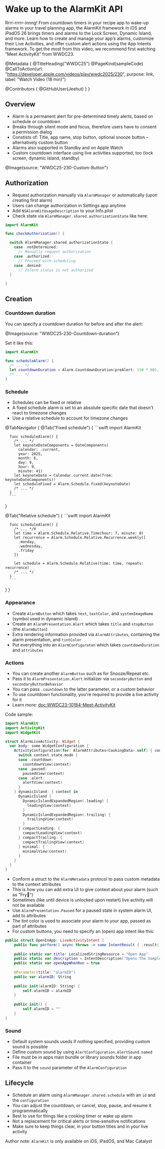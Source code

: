 # Wake up to the AlarmKit API

Rrrr-rrrrr-innng! From countdown timers in your recipe app to wake-up alarms in your travel planning app, the AlarmKit framework in iOS and iPadOS 26 brings timers and alarms to the Lock Screen, Dynamic Island, and more. Learn how to create and manage your app’s alarms, customize their Live Activities, and offer custom alert actions using the App Intents framework. To get the most from this video, we recommend first watching “Meet ActivityKit” from WWDC23.

@Metadata {
   @TitleHeading("WWDC25")
   @PageKind(sampleCode)
   @CallToAction(url: "https://developer.apple.com/videos/play/wwdc2025/230", purpose: link, label: "Watch Video (18 min)")

   @Contributors {
      @GitHubUser(Jeehut)
   }
}

## Overview

- Alarm is a permanent alert for pre-determined timely alerts, based on schedule or countdown
- Breaks through silent mode and focus, therefore users have to consent a permission dialog
- Constists of: Title, app name, stop button, optional snooze button – alternatively custom button
- Alarms also supported in Standby and on Apple Watch
- Custom countdown interface using live activities supported, too (lock screen, dynamic island, standby)

@Image(source: "WWDC25-230-Custom-Button")

## Authorization

- Request authorization manually via `AlarmManager` or automatically (upon creating first alarm)
- Users can change authorization in Settings app anytime
- Add `NSAlarmKitUsageDescription` to your Info.plist
- Check state via `AlarmManager.shared.authorizationState` like here:

```swift
import AlarmKit

func checkAuthorization() {

  switch AlarmManager.shared.authorizationState {
    case .notDetermined:
      // Manually request authorization
    case .authorized:
      // Proceed with scheduling
    case .denied:
      // Inform status is not authorized
  }
  
}
```

## Creation

### Countdown duration

You can specify a countdown duration for before and after the alert:

@Image(source: "WWDC25-230-Countdown-duration")

Set it like this:

```swift
import AlarmKit

func scheduleAlarm() {
  /* ... */
  let countdownDuration = Alarm.CountdownDuration(preAlert: (10 * 60), postAlert: (5 * 60))
  /* ... */
}
```

### Schedule

- Schedules can be fixed or relative
- A fixed schedule alarm is set to an absolute specific date that doesn't react to timezone changes
- Use a relative schedule to account for timezone changes

@TabNavigator {
   @Tab("Fixed schedule") {
      ```swift
      import AlarmKit

      func scheduleAlarm() {
        /* ... */
        let keynoteDateComponents = DateComponents(
          calendar: .current,
          year: 2025,
          month: 6,
          day: 9,
          hour: 9,
          minute: 41)
        let keynoteDate = Calendar.current.date(from: keynoteDateComponents)!
        let scheduleFixed = Alarm.Schedule.fixed(keynoteDate)
        /* ... */
      }
      ```
   }
   
   @Tab("Relative schedule") {
      ```swift
      import AlarmKit

      func scheduleAlarm() {
        /* ... */¥
        let time = Alarm.Schedule.Relative.Time(hour: 7, minute: 0)
        let recurrence = Alarm.Schedule.Relative.Recurrence.weekly([
          .monday,
          .wednesday,
          .friday
        ])
        
        let schedule = Alarm.Schedule.Relative(time: time, repeats: recurrence)
        /* ... */
      }
      ```
   }
}


### Appearance

- Create `AlarmButton` which takes `text`, `textColor`, and `systemImageName` (symbol used in dynamic island)
- Create an `AlarmPresentation.Alert` which takes `title` and `stopButton` (the `AlarmButton`)
- Extra rendering information provided via `AlarmAttributes`, containing the alarm presentation, and `tintColor`
- Put everything into an `AlarmConfiguraton` which takes `countdownDuration` and `attributes`

### Actions

- You can create another `AlarmButton` such as for Snooze/Repeat etc.
- Pass it to `AlarmPresentation.Alert` initializer via `secondaryButton` and `secondaryButtonBehavior`
- You can pass `.countdown` to the latter parameter, or a custom behavior
- To use countdown functionality, you're required to provide a live activity for it
- Learn more: <doc:WWDC23-10184-Meet-ActivityKit>

Code sample:

```swift
import AlarmKit
import ActivityKit
import WidgetKit

struct AlarmLiveActivity: Widget {
  var body: some WidgetConfiguration {
    ActivityConfiguration(for: AlarmAttributes<CookingData>.self) { context in
      switch context.state.mode {
      case .countdown:
        countdownView(context)
      case .paused:
        pausedView(context)
      case .alert:
        alertView(context)
      }
    } dynamicIsland: { context in 
      DynamicIsland {
        DynamicIslandExpandedRegion(.leading) {
          leadingView(context)
        }
        DynamicIslandExpandedRegion(.trailing) {
          trailingView(context)
        }
      } compactLeading: {
        compactLeadingView(context)
      } compactTrailing: {
        compactTrailingView(context)
      } minimal: {
        minimalView(context)
      }
    }
  }
}
```

- Conform a struct to the `AlarmMetadata` protocol to pass custom metadata to the context attributes
- This is how you can add extra UI to give context about your alarm (such as "Fry􁐅")
- Sometimes (like until device is unlocked upon restart) live activity will not be available
- Use `AlarmPresentation.Paused` for a paused state in system alarm UI, add to attributes
- The tint color is used to associate your alarm to your app, passed as part of attributes
- For custom buttons, you need to specify an (open) app intent like this:

```swift
public struct OpenInApp: LiveActivityIntent {
    public func perform() async throws -> some IntentResult { .result() }
    
    public static var title: LocalizedStringResource = "Open App"
    public static var description = IntentDescription("Opens the Sample app")
    public static var openAppWhenRun = true
    
    @Parameter(title: "alarmID")
    public var alarmID: String
    
    public init(alarmID: String) {
        self.alarmID = alarmID
    }
    
    public init() {
        self.alarmID = ""
    }
}
```

### Sound

- Default system sounds useds if nothing specified, providing custom sound is possible
- Define custom sound by using `AlertConfiguration.AlertSound.named`
- File must be in apps main bundle or library sounds folder in app container 
- Pass it to the `sound` parameter of the `AlarmConfiguration`

## Lifecycle

- Schedule an alarm using `AlarmManager.shared.schedule` with an `id` and the `configuration`
- You can adjust the countdown, or cancel, stop, pause, and resume it programmatically
- Best to use for things like a cooking timer or wake up alarm
- Not a replacement for critical alerts or time-sensitive notifications
- Make sure to keep things clear, in your button titles and in your live activity

Author note: `AlarmKit` is only available on iOS, iPadOS, and Mac Catalyst
